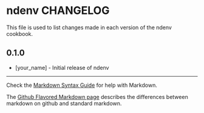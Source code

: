 ndenv CHANGELOG
===============

This file is used to list changes made in each version of the ndenv cookbook.

0.1.0
-----
- [your_name] - Initial release of ndenv

- - -
Check the [Markdown Syntax Guide](http://daringfireball.net/projects/markdown/syntax) for help with Markdown.

The [Github Flavored Markdown page](http://github.github.com/github-flavored-markdown/) describes the differences between markdown on github and standard markdown.
